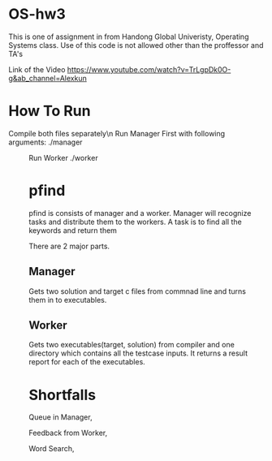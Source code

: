 # OS-hw3

This is one of assignment in from Handong Global Univeristy, Operating Systems class.
Use of this code is not allowed other than the proffessor and TA's

Link of the Video
https://www.youtube.com/watch?v=TrLgpDk0O-g&ab_channel=Alexkun

# How To Run
Compile both files separately\n
Run Manager First with following arguments:
./manager <Dir> <key1> <key>

Run Worker 
  ./worker

# pfind
pfind is consists of manager and a worker. Manager will recognize tasks and distribute them to the workers. A task is to find all the keywords and return them

There are 2 major parts.

## Manager
Gets two solution and target c files from commnad line and turns them in to executables.

## Worker
Gets two executables(target, solution) from compiler and one directory which contains all the testcase inputs.
It returns a result report for each of the executables.


# Shortfalls
Queue in Manager,

Feedback from Worker,

Word Search,
